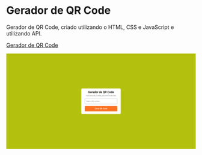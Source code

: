 # Gerador de QR Code
 Gerador de QR Code, criado utilizando o HTML, CSS e JavaScript e utilizando API.

<a href="https://gerador-de-qr-code-albericojr.vercel.app/">Gerador de QR Code</a>

<img src="img/Print/Gerador de QR Code.png">